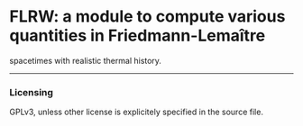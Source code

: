 # FLRW: a module to compute various quantities in Friedmann-Lemaître
  spacetimes with realistic thermal history.

---

### Licensing

GPLv3, unless other license is explicitely specified in the source
file.